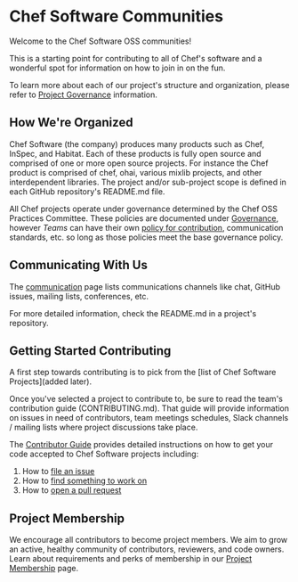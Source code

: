 # Chef Software Communities

Welcome to the Chef Software OSS communities!

This is a starting point for contributing to all of Chef's software and a wonderful spot for information on how to join in on the fun.

To learn more about each of our project's structure and organization, please refer to [Project Governance](/governance.md) information.

## How We're Organized

Chef Software (the company) produces many products such as Chef, InSpec, and Habitat. Each of these products is fully open source and comprised of one or more open source projects. For instance the Chef product is comprised of chef, ohai, various mixlib projects, and other interdependent libraries. The project and/or sub-project scope is defined in each GitHub repository's README.md file.

All Chef projects operate under governance determined by the Chef OSS Practices Committee. These policies are documented under [Governance](/governance.md), however *Teams* can have their own [policy for contribution](/repo-management/project-required-setup.md#CONTRIBUTING.md), communication standards, etc. so long as those policies meet the base governance policy.

## Communicating With Us

The [communication](communication/README.md) page lists communications channels like chat, GitHub issues, mailing lists, conferences, etc.

For more detailed information, check the README.md in a project's repository.

## Getting Started Contributing

A first step towards contributing is to pick from the [list of Chef Software Projects](added later).

Once you've selected a project to contribute to, be sure to read the team's contribution guide (CONTRIBUTING.md). That guide will provide information on issues in need of contributors, team meetings schedules, Slack channels / mailing lists where project discussions take place.

The [Contributor Guide](/contributors/guide) provides detailed instructions on how to get your code accepted to Chef Software projects including:

  1. How to [file an issue](/contributors/guide/README.md#File-an-issue)
  2. How to [find something to work on](/contributors/guide/README.md#Find-something-to-work-on)
  3. How to [open a pull request](/contributors/guide/README.md#Open-a-pull-request)

## Project Membership

We encourage all contributors to become project members. We aim to grow an active, healthy community of contributors, reviewers, and code owners. Learn about requirements and perks of membership in our [Project Membership](project-membership.md) page.
